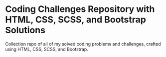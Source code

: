 # Coding Challenges Repository with HTML, CSS, SCSS, and Bootstrap Solutions

Collection repo of all of my solved coding problems and challenges, crafted using HTML, CSS, SCSS, and Bootstrap.

